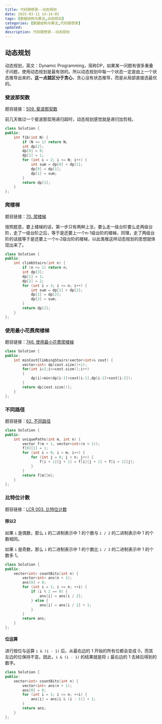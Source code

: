 ```yaml
---
title: 代码随想录--动态规划
date: 2025-03-11 14:14:03
tags: [数据结构与算法,动态规划]
categories: [数据结构与算法,代码随想录]
updated: 
description: 代码随想录--动态规划
---
```


## 动态规划

动态规划，英文：Dynamic Programming，简称DP，如果某一问题有很多重叠子问题，使用动态规划是最有效的。所以动态规划中每一个状态一定是由上一个状态推导出来的，**这一点就区分于贪心**，贪心没有状态推导，而是从局部直接选最优的。

### 斐波那契数

题目链接：[509. 斐波那契数](https://leetcode.cn/problems/fibonacci-number/)

前几天做过一个斐波那契用递归超时，动态规划感觉就是递归加剪枝。

```c++
class Solution {
public:
    int fib(int N) {
        if (N <= 1) return N;
        int dp[2];
        dp[0] = 0;
        dp[1] = 1;
        for (int i = 2; i <= N; i++) {
            int sum = dp[0] + dp[1];
            dp[0] = dp[1];
            dp[1] = sum;
        }
        return dp[1];
    }
};
```

### 爬楼梯

题目链接：[70. 爬楼梯](https://leetcode.cn/problems/climbing-stairs/)

按照题意，要上楼梯的话，第一步只有两种上法，要么走一级台阶要么走两级台阶，走了一级台阶之后，等于是还要上一个n-1级台阶的楼梯，同理，走了两级台阶的话就等于是还要上一个n-2级台阶的楼梯，以此类推这样动态规划的思想就体现出来了。

```c++
class Solution {
public:
    int climbStairs(int n) {
        if (n <= 1) return n;
        int dp[3];
        dp[1] = 1;
        dp[2] = 2;
        for (int i = 3; i <= n; i++) {
            int sum = dp[1] + dp[2];
            dp[1] = dp[2];
            dp[2] = sum;
        }
        return dp[2];
    }
};
```

### 使用最小花费爬楼梯

题目链接：[746. 使用最小花费爬楼梯](https://leetcode.cn/problems/min-cost-climbing-stairs/)

```c++
class Solution {
public:
    int minCostClimbingStairs(vector<int>& cost) {
        vector<int> dp(cost.size()+1);
        for(int i=2;i<=cost.size();i++)
        {
            dp[i]=min(dp[i-1]+cost[i-1],dp[i-2]+cost[i-2]);
        }
        return dp[cost.size()];
    }
};
```

### 不同路径

题目链接：[62. 不同路径](https://leetcode.cn/problems/unique-paths/)

```c++
class Solution {
public:
    int uniquePaths(int m, int n) {
        vector f(m + 1, vector<int>(n + 1));
        f[0][1] = 1;
        for (int i = 0; i < m; i++) {
            for (int j = 0; j < n; j++) {
                f[i + 1][j + 1] = f[i][j + 1] + f[i + 1][j];
            }
        }
        return f[m][n];
    }
};
```

### 比特位计数

题目链接：[LCR 003. 比特位计数](https://leetcode.cn/problems/w3tCBm/)

#### 除以2

如果 `i` 是偶数，那么 `i` 的二进制表示中 1 的个数与 `i / 2` 的二进制表示中 1 的个数相同。

如果 `i` 是奇数，那么 `i` 的二进制表示中 1 的个数比 `i / 2` 的二进制表示中 1 的个数多 1。

```c++
class Solution {
public:
    vector<int> countBits(int n) {
        vector<int> ans(n + 1);
        ans[0] = 0;
        for (int i = 1; i <= n; ++i) {
            if (i % 2 == 0) {
                ans[i] = ans[i / 2];
            } else {
                ans[i] = ans[i / 2] + 1;
            }
        }
        return ans;
    }
};
```

#### 位运算

进行按位与运算 `i & (i - 1)` 后，从最右边的 1 开始的所有位都会变成 0，而其左边的位保持不变。因此，`i & (i - 1)` 的结果就是将 `i` 最右边的 1 去掉后得到的数字。

```c++
class Solution {
public:
    vector<int> countBits(int n) {
        vector<int> ans(n + 1);
        ans[0] = 0;
        for (int i = 1; i <= n; ++i) {
            ans[i] = ans[i & (i - 1)] + 1;
        }
        return ans;
    }
};
```

